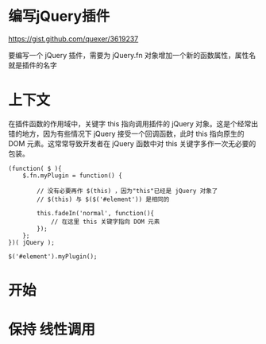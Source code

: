 
编写jQuery插件
======

https://gist.github.com/quexer/3619237

要编写一个 jQuery 插件，需要为 jQuery.fn 对象增加一个新的函数属性，属性名就是插件的名字

# 上下文

在插件函数的作用域中，关键字 this 指向调用插件的 jQuery 对象。这是个经常出错的地方，因为有些情况下 jQuery 接受一个回调函数，此时 this 指向原生的 DOM 元素。这常常导致开发者在 jQuery 函数中对 this 关键字多作一次无必要的包装。

```
(function( $ ){
    $.fn.myPlugin = function() {
    
        // 没有必要再作 $(this) ，因为"this"已经是 jQuery 对象了
        // $(this) 与 $($('#element')) 是相同的
           
        this.fadeIn('normal', function(){
            // 在这里 this 关键字指向 DOM 元素
        });		    		    
    };  		
})( jQuery );
   
$('#element').myPlugin();
```
# 开始


# 保持 线性调用


# 
